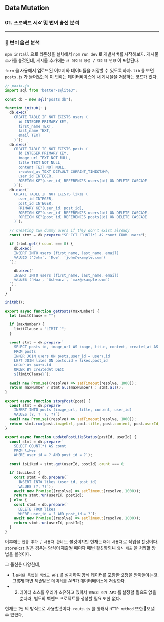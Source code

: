## Data Mutation

### 01. 프로젝트 시작 및 변이 옵션 분석

---

### 📌 변이 옵션 분석

`npm install` 으로 의존성을 설치해서 `npm run dev` 로 개발서버를 시작해보자.
게시물 추가를 볼것인데, 게시물 추가에는 `새 데이터 생성 / 데이터 변형` 이 포함된다.

`form` 을 사용해서 업로드된 이미지와 데이터들을 저장할 수 있도록 하자.
`lib` 를 보면 `posts.js` 가 들어있는데 이 안에는 데이터베이스에 새 게시물을 저장하는 코드가 있다.

```js
// posts.js
import sql from "better-sqlite3";

const db = new sql("posts.db");

function initDb() {
  db.exec(`
    CREATE TABLE IF NOT EXISTS users (
      id INTEGER PRIMARY KEY, 
      first_name TEXT, 
      last_name TEXT,
      email TEXT
    )`);
  db.exec(`
    CREATE TABLE IF NOT EXISTS posts (
      id INTEGER PRIMARY KEY, 
      image_url TEXT NOT NULL,
      title TEXT NOT NULL, 
      content TEXT NOT NULL, 
      created_at TEXT DEFAULT CURRENT_TIMESTAMP,
      user_id INTEGER, 
      FOREIGN KEY(user_id) REFERENCES users(id) ON DELETE CASCADE
    )`);
  db.exec(`
    CREATE TABLE IF NOT EXISTS likes (
      user_id INTEGER, 
      post_id INTEGER, 
      PRIMARY KEY(user_id, post_id),
      FOREIGN KEY(user_id) REFERENCES users(id) ON DELETE CASCADE, 
      FOREIGN KEY(post_id) REFERENCES posts(id) ON DELETE CASCADE
    )`);

  // Creating two dummy users if they don't exist already
  const stmt = db.prepare("SELECT COUNT(*) AS count FROM users");

  if (stmt.get().count === 0) {
    db.exec(`
    INSERT INTO users (first_name, last_name, email)
    VALUES ('John', 'Doe', 'john@example.com')
  `);

    db.exec(`
    INSERT INTO users (first_name, last_name, email)
    VALUES ('Max', 'Schwarz', 'max@example.com')
  `);
  }
}

initDb();

export async function getPosts(maxNumber) {
  let limitClause = "";

  if (maxNumber) {
    limitClause = "LIMIT ?";
  }

  const stmt = db.prepare(`
    SELECT posts.id, image_url AS image, title, content, created_at AS createdAt, first_name AS userFirstName, last_name AS userLastName, COUNT(likes.post_id) AS likes, EXISTS(SELECT * FROM likes WHERE likes.post_id = posts.id and likes.user_id = 2) AS isLiked
    FROM posts
    INNER JOIN users ON posts.user_id = users.id
    LEFT JOIN likes ON posts.id = likes.post_id
    GROUP BY posts.id
    ORDER BY createdAt DESC
    ${limitClause}`);

  await new Promise((resolve) => setTimeout(resolve, 1000));
  return maxNumber ? stmt.all(maxNumber) : stmt.all();
}

export async function storePost(post) {
  const stmt = db.prepare(`
    INSERT INTO posts (image_url, title, content, user_id)
    VALUES (?, ?, ?, ?)`);
  await new Promise((resolve) => setTimeout(resolve, 1000));
  return stmt.run(post.imageUrl, post.title, post.content, post.userId);
}

export async function updatePostLikeStatus(postId, userId) {
  const stmt = db.prepare(`
    SELECT COUNT(*) AS count
    FROM likes
    WHERE user_id = ? AND post_id = ?`);

  const isLiked = stmt.get(userId, postId).count === 0;

  if (isLiked) {
    const stmt = db.prepare(`
      INSERT INTO likes (user_id, post_id)
      VALUES (?, ?)`);
    await new Promise((resolve) => setTimeout(resolve, 1000));
    return stmt.run(userId, postId);
  } else {
    const stmt = db.prepare(`
      DELETE FROM likes
      WHERE user_id = ? AND post_id = ?`);
    await new Promise((resolve) => setTimeout(resolve, 1000));
    return stmt.run(userId, postId);
  }
}
```

이후에는 `인증 추가 / 사용자 관리` 도 볼것이지만 현재는 `더미 사용자` 로 작업을 할것이다.
`storePost` 같은 경우는 양식이 제출될 때마다 매번 활성화되니 `양식 제출` 을 처리할 방법을 볼것이다.

그 옵션은 다양한데,

- 1.`분리된 독립형 백엔드 API` 를 설치하여 양식 데이터를 포함한 요청을 받아들이는것. 그렇게 하면 제출받은 데이터를 API가 데이터베이스에 저장한다.
- 2. 데이터 소스를 우리가 소유하고 있어서 `별도의 추가 API` 를 설정할 필요도 없을 뿐더러, 별도의 백엔드 프로젝트를 생성할 필요 또한 없다.

현재는 `2번` 의 방식으로 사용할것이다.
`route.js` 를 통해서 `HTTP method` 또한 보낼 수 있었다.
